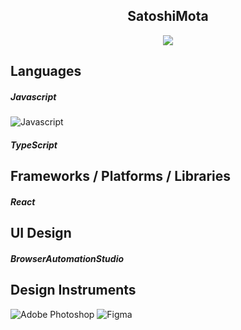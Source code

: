 <p align="center">
  <h2 align="center">SatoshiMota</h2>
</p>

<p align="center">
  <img src="https://readme-typing-svg.herokuapp.com/?lines=Software+GameDev+Crypto+👨‍💻&font=Fira%20Code&center=true&width=380&height=50">
</p>

<h2>Languages</h2>

<h5>Javascript</h5>

![Javascript](https://img.shields.io/badge/javascript-blue?logo=javascript&logoColor=f5f5f5)

<h5>TypeScript</h5>

<h2>Frameworks / Platforms / Libraries</h2>

<h5>React</h5>

<h2>UI Design</h2>

<h5>BrowserAutomationStudio</h5></h5>

<h2>Design Instruments</h2>

![Adobe Photoshop](https://img.shields.io/badge/adobephotoshop-%2331A8FF.svg?style=for-the-badge&logo=adobephotoshop&logoColor=white)
![Figma](https://img.shields.io/badge/figma-%23F24E1E.svg?style=for-the-badge&logo=figma&logoColor=white)
